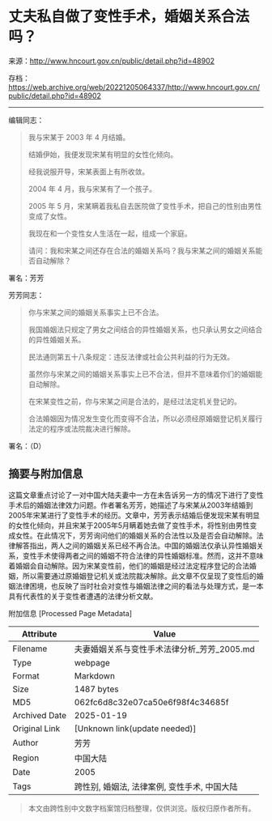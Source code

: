 # 丈夫私自做了变性手术，婚姻关系合法吗？

来源：<http://www.hncourt.gov.cn/public/detail.php?id=48902>

存档：<https://web.archive.org/web/20221205064337/http://www.hncourt.gov.cn/public/detail.php?id=48902>

---

编辑同志：

> 我与宋某于 2003 年 4 月结婚。
>
> 结婚伊始，我便发现宋某有明显的女性化倾向。
>
> 经我说服开导，宋某表面上有所收敛。
>
> 2004 年 4 月，我与宋某有了一个孩子。
>
> 2005 年 5 月，宋某瞒着我私自去医院做了变性手术，把自己的性别由男性变成了女性。
>
> 我现在和一个变性女人生活在一起，组成一个家庭。
>
> 请问：我和宋某之间还存在合法的婚姻关系吗？我与宋某之间的婚姻关系能否自动解除？

署名：芳芳

芳芳同志：

> 你与宋某之间的婚姻关系事实上已不合法。
>
> 我国婚姻法只规定了男女之间结合的异性婚姻关系，也只承认男女之间结合的异性婚姻关系。
>
> 民法通则第五十八条规定：违反法律或社会公共利益的行为无效。
>
> 虽然你与宋某之间的婚姻关系事实上已不合法，但并不意味着你们的婚姻能自动解除。
>
> 在宋某变性之前，你与宋某之间是合法的，是经过法定机关登记的。
>
> 合法婚姻因为情况发生变化而变得不合法，所以必须经原婚姻登记机关履行法定的程序或法院裁决进行解除。

署名：（D）


## 摘要与附加信息

<!-- tcd_abstract -->
这篇文章重点讨论了一对中国大陆夫妻中一方在未告诉另一方的情况下进行了变性手术后的婚姻法律效力问题。作者署名芳芳，她描述了与宋某从2003年结婚到2005年宋某进行了变性手术的经历。文章中，芳芳表示结婚后便发现宋某有明显的女性化倾向，并且宋某于2005年5月瞒着她去做了变性手术，将性别由男性变成女性。在此情况下，芳芳询问他们的婚姻关系的合法性以及是否会自动解除。法律解答指出，两人之间的婚姻关系已经不再合法。中国的婚姻法仅承认异性婚姻关系，变性手术使得两者之间的婚姻不符合法律的异性婚姻标准。然而，这并不意味着婚姻会自动解除。因为宋某变性前，他们的婚姻是经过法定程序登记的合法婚姻，所以需要通过原婚姻登记机关或法院裁决解除。此文章不仅呈现了变性后的婚姻法律困境，也反映了当时社会对变性与婚姻法律之间的看法与处理方式，是一本具有代表性的关于变性者遭遇的法律分析文献。
<!-- tcd_abstract_end -->

附加信息 [Processed Page Metadata]

| Attribute       | Value                                  |
|-----------------|----------------------------------------|
| Filename        | 夫妻婚姻关系与变性手术法律分析_芳芳_2005.md                             |
| Type            | webpage                                 |
| Format          | Markdown                               |
| Size            | 1487 bytes                           |
| MD5             | 062fc6d8c32e07ca50e6f98f4c34685f                                  |
| Archived Date   | 2025-01-19                             |
| Original Link   | [Unknown link(update needed)]                         |
| Author          | 芳芳                              |
| Region          | 中国大陆                              |
| Date            | 2005                                 |
| Tags            | 跨性别, 婚姻法, 法律案例, 变性手术, 中国大陆                                 |
>
> 本文由跨性别中文数字档案馆归档整理，仅供浏览。版权归原作者所有。
>